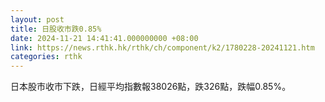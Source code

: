 ```yaml
---
layout: post
title: 日股收市跌0.85%
date: 2024-11-21 14:41:41.000000000 +08:00
link: https://news.rthk.hk/rthk/ch/component/k2/1780228-20241121.htm
categories: rthk
---
```


日本股市收市下跌，日經平均指數報38026點，跌326點，跌幅0.85%。
